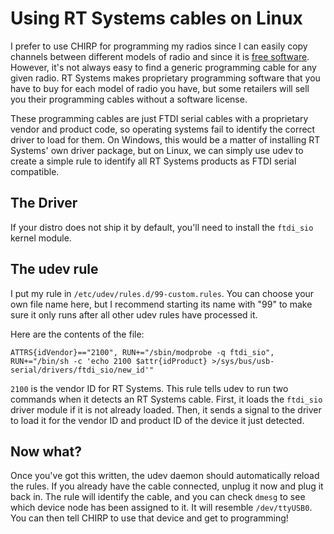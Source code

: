 <title>How to use RT Systems cables with CHIRP on Linux - Dave's World</title>

Using RT Systems cables on Linux
================================

I prefer to use CHIRP for programming my radios since I can easily copy
channels between different models of radio and since it is [free
software][1]. However, it's not always easy to find a generic programming cable
for any given radio. RT Systems makes proprietary programming software that you
have to buy for each model of radio you have, but some retailers will sell you
their programming cables without a software license.

These programming cables are just FTDI serial cables with a proprietary vendor
and product code, so operating systems fail to identify the correct driver to
load for them. On Windows, this would be a matter of installing RT Systems' own
driver package, but on Linux, we can simply use udev to create a simple rule to
identify all RT Systems products as FTDI serial compatible.

The Driver
----------

If your distro does not ship it by default, you'll need to install the
`ftdi_sio` kernel module.

The udev rule
-------------

I put my rule in `/etc/udev/rules.d/99-custom.rules`. You can choose your own
file name here, but I recommend starting its name with "99" to make sure it
only runs after all other udev rules have processed it.

Here are the contents of the file:

    ATTRS{idVendor}=="2100", RUN+="/sbin/modprobe -q ftdi_sio", RUN+="/bin/sh -c 'echo 2100 $attr{idProduct} >/sys/bus/usb-serial/drivers/ftdi_sio/new_id'"

`2100` is the vendor ID for RT Systems. This rule tells udev to run two
commands when it detects an RT Systems cable. First, it loads the `ftdi_sio`
driver module if it is not already loaded. Then, it sends a signal to the
driver to load it for the vendor ID and product ID of the device it just
detected.

Now what?
---------

Once you've got this written, the udev daemon should automatically reload the
rules. If you already have the cable connected, unplug it now and plug it back
in. The rule will identify the cable, and you can check `dmesg` to see which
device node has been assigned to it. It will resemble `/dev/ttyUSB0`. You can
then tell CHIRP to use that device and get to programming!

[1]: https://gnu.org/philosophy/free-sw.html
